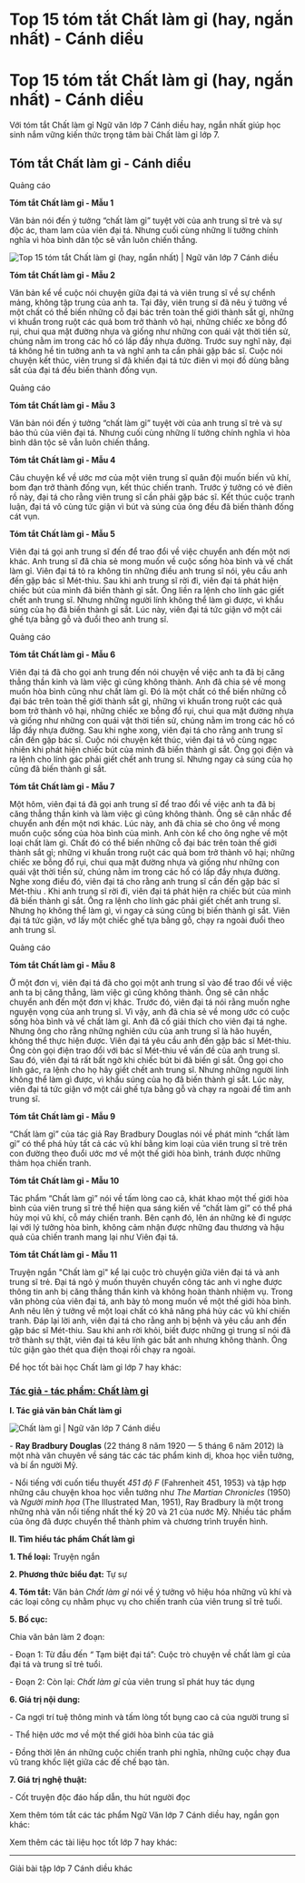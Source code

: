 # Top 15 tóm tắt Chất làm gỉ (hay, ngắn nhất) - Cánh diều

# Top 15 tóm tắt Chất làm gỉ (hay, ngắn nhất) - Cánh diều

Với tóm tắt Chất làm gỉ Ngữ văn lớp 7 Cánh diều hay, ngắn nhất giúp học sinh nắm vững kiến thức trọng tâm bài Chất làm gỉ lớp 7.

## Tóm tắt Chất làm gỉ - Cánh diều

Quảng cáo

**Tóm tắt Chất làm gỉ - Mẫu 1**

Văn bản nói đến ý tưởng “chất làm gỉ” tuyệt vời của anh trung sĩ trẻ và sự độc ác, tham lam của viên đại tá. Nhưng cuối cùng những lí tưởng chính nghĩa vì hòa bình dân tộc sẽ vẫn luôn chiến thắng. 

![Top 15 tóm tắt Chất làm gỉ \(hay, ngắn nhất\) | Ngữ văn lớp 7 Cánh diều](https://vietjack.com/soan-van-lop-7-cd/images/tom-tat-chat-lam-gi.PNG)

**Tóm tắt Chất làm gỉ - Mẫu 2**

Văn bản kể về cuộc nói chuyện giữa đại tá và viên trung sĩ về sự chểnh mảng, không tập trung của anh ta. Tại đây, viên trung sĩ đã nêu ý tưởng về một chất có thể biến những cỗ đại bác trên toàn thế giới thành sắt gỉ, những vi khuẩn trong ruột các quả bom trở thành vô hại, những chiếc xe bỗng đổ rụi, chui qua mặt đường nhựa và giống như những con quái vật thời tiền sử, chúng nằm im trong các hố có lấp đầy nhựa đường. Trước suy nghĩ này, đại tá không hề tin tưởng anh ta và nghĩ anh ta cần phải gặp bác sĩ. Cuộc nói chuyện kết thúc, viên trung sĩ đã khiến đại tá tức điên vì mọi đồ dùng bằng sắt của đại tá đều biến thành đống vụn. 

Quảng cáo

**Tóm tắt Chất làm gỉ - Mẫu 3**

Văn bản nói đến ý tưởng “chất làm gỉ” tuyệt vời của anh trung sĩ trẻ và sự bảo thủ của viên đại tá. Nhưng cuối cùng những lí tưởng chính nghĩa vì hòa bình dân tộc sẽ vẫn luôn chiến thắng. 

**Tóm tắt Chất làm gỉ - Mẫu 4**

Câu chuyện kể về ước mơ của một viên trung sĩ quân đội muốn biến vũ khí, bom đạn trở thành đống vụn, kết thúc chiến tranh. Trước ý tưởng có vẻ điên rồ này, đại tá cho rằng viên trung sĩ cần phải gặp bác sĩ. Kết thúc cuộc tranh luận, đại tá vô cùng tức giận vì bút và súng của ông đều đã biến thành đống cát vụn. 

**Tóm tắt Chất làm gỉ - Mẫu 5**

Viên đại tá gọi anh trung sĩ đến để trao đổi về việc chuyển anh đến một nơi khác. Anh trung sĩ đã chia sẻ mong muốn về cuộc sống hòa bình và vế chất làm gỉ. Viên đại tá tỏ ra không tin những điều anh trung sĩ nói, yêu cầu anh đến gặp bác sĩ Mét-thiu. Sau khi anh trung sĩ rời đi, viên đại tá phát hiện chiếc bút của mình đã biến thành gỉ sắt. Ông liền ra lệnh cho lính gác giết chết anh trung sĩ. Nhưng những người lính không thể làm gì được, vì khẩu súng của họ đã biến thành gỉ sắt. Lúc này, viên đại tá tức giận vớ một cái ghế tựa bằng gỗ và đuổi theo anh trung sĩ.

Quảng cáo

**Tóm tắt Chất làm gỉ - Mẫu 6**

Viên đại tá đã cho gọi anh trung đến nói chuyện về việc anh ta đã bị căng thẳng thần kinh và làm việc gì cũng không thành. Anh đã chia sẻ về mong muốn hòa bình cũng như chất làm gỉ. Đó là một chất có thể biến những cỗ đại bác trên toàn thế giới thành sắt gỉ, những vi khuẩn trong ruột các quả bom trở thành vô hại, những chiếc xe bỗng đổ rụi, chui qua mặt đường nhựa và giống như những con quái vật thời tiền sử, chúng nằm im trong các hố có lấp đầy nhựa đường. Sau khi nghe xong, viên đại tá cho rằng anh trung sĩ cần đến gặp bác sĩ. Cuộc nói chuyện kết thúc, viên đại tá vô cùng ngạc nhiên khi phát hiện chiếc bút của mình đã biến thành gỉ sắt. Ông gọi điện và ra lệnh cho lính gác phải giết chết anh trung sĩ. Nhưng ngay cả súng của họ cũng đã biến thành gỉ sắt.

**Tóm tắt Chất làm gỉ - Mẫu 7**

Một hôm, viên đại tá đã gọi anh trung sĩ để trao đổi về việc anh ta đã bị căng thẳng thần kinh và làm việc gì cũng không thành. Ông sẽ cân nhắc để chuyển anh đến một nơi khác. Lúc này, anh đã chia sẻ cho ông về mong muốn cuộc sống của hòa bình của mình. Anh còn kể cho ông nghe về một loại chất làm gì. Chất đó có thể biến những cỗ đại bác trên toàn thế giới thành sắt gỉ; những vi khuẩn trong ruột các quả bom trở thành vô hại; những chiếc xe bỗng đổ rụi, chui qua mặt đường nhựa và giống như những con quái vật thời tiền sử, chúng nằm im trong các hố có lấp đầy nhựa đường. Nghe xong điều đó, viên đại tá cho rằng anh trung sĩ cần đến gặp bác sĩ Mét-thiu . Khi anh trung sĩ rời đi, viên đại tá phát hiện ra chiếc bút của mình đã biến thành gỉ sắt. Ông ra lệnh cho lính gác phải giết chết anh trung sĩ. Nhưng họ không thể làm gì, vì ngay cả súng cũng bị biến thành gỉ sắt. Viên đại tá tức giận, vớ lấy một chiếc ghế tựa bằng gỗ, chạy ra ngoài đuổi theo anh trung sĩ.

Quảng cáo

**Tóm tắt Chất làm gỉ - Mẫu 8**

Ở một đơn vị, viên đại tá đã cho gọi một anh trung sĩ vào để trao đổi về việc anh ta bị căng thẳng, làm việc gì cũng không thành. Ông sẽ cân nhắc chuyển anh đến một đơn vị khác. Trước đó, viên đại tá nói rằng muốn nghe nguyện vọng của anh trung sĩ. Vì vậy, anh đã chia sẻ về mong ước có cuộc sống hòa bình và về chất làm gỉ. Anh đã cố giải thích cho viên đại tá nghe. Nhưng ông cho rằng những nghiên cứu của anh trung sĩ là hão huyền, không thể thực hiện được. Viên đại tá yêu cầu anh đến gặp bác sĩ Mét-thiu. Ông còn gọi điện trao đổi với bác sĩ Mét-thiu về vấn đề của anh trung sĩ. Sau đó, viên đại tá rất bất ngờ khi chiếc bút bi đã biến gỉ sắt. Ông gọi cho lính gác, ra lệnh cho họ hãy giết chết anh trung sĩ. Nhưng những người lính không thể làm gì được, vì khẩu súng của họ đã biến thành gỉ sắt. Lúc này, viên đại tá tức giận vớ một cái ghế tựa bằng gỗ và chạy ra ngoài để tìm anh trung sĩ.

**Tóm tắt Chất làm gỉ - Mẫu 9**

“Chất làm gỉ” của tác giả Ray Bradbury Douglas nói về phát minh “chất làm gỉ” có thể phá hủy tất cả các vũ khí bằng kim loại của viên trung sĩ trẻ trên con đường theo đuổi ước mơ về một thế giới hòa bình, tránh được những thảm họa chiến tranh. 

**Tóm tắt Chất làm gỉ - Mẫu 10**

Tác phẩm “Chất làm gì” nói về tấm lòng cao cả, khát khao một thế giới hòa bình của viên trung sĩ trẻ thể hiện qua sáng kiến về “chất làm gỉ” có thể phá hủy mọi vũ khí, cỗ máy chiến tranh. Bên cạnh đó, lên án những kẻ đi ngược lại với lý tưởng hòa bình, không cảm nhận được những đau thương và hậu quả của chiến tranh mang lại như Viên đại tá.

**Tóm tắt Chất làm gỉ - Mẫu 11**

Truyện ngắn "Chất làm gỉ" kể lại cuộc trò chuyện giữa viên đại tá và anh trung sĩ trẻ. Đại tá ngỏ ý muốn thuyên chuyển công tác anh vì nghe được thông tin anh bị căng thẳng thần kinh và không hoàn thành nhiệm vụ. Trong văn phòng của viên đại tá, anh bày tỏ mong muốn về một thế giới hòa bình. Anh nêu lên ý tưởng về một loại chất có khả năng phá hủy các vũ khí chiến tranh. Đáp lại lời anh, viên đại tá cho rằng anh bị bệnh và yêu cầu anh đến gặp bác sĩ Mét-thiu. Sau khi anh rời khỏi, biết được những gì trung sĩ nói đã trở thành sự thật, viên đại tá kêu lính gác bắt anh nhưng không thành. Ông tức giận gào thét qua điện thoại rồi chạy ra ngoài.

Để học tốt bài học Chất làm gỉ lớp 7 hay khác:

### [**Tác giả - tác phẩm: Chất làm gỉ**](https://vietjack.com/soan-van-lop-7-cd/tac-gia-tac-pham-chat-lam-gi.jsp)

**I. Tác giả văn bản Chất làm gỉ**

![Chất làm gỉ | Ngữ văn lớp 7 Cánh diều](https://vietjack.com/soan-van-lop-7-cd/images/tac-gia-tac-pham-chat-lam-gi.PNG)

\- **Ray Bradbury Douglas** (22 tháng 8 năm 1920 — 5 tháng 6 năm 2012) là một nhà văn chuyên về sáng tác các tác phẩm kinh dị, khoa học viễn tưởng, và bí ẩn người Mỹ. 

\- Nổi tiếng với cuốn tiểu thuyết _451 độ F_ (Fahrenheit 451, 1953) và tập hợp những câu chuyện khoa học viễn tưởng như _The Martian Chronicles_ (1950) và _Người minh họa_ (The Illustrated Man, 1951), Ray Bradbury là một trong những nhà văn nổi tiếng nhất thế kỷ 20 và 21 của nước Mỹ. Nhiều tác phẩm của ông đã được chuyển thể thành phim và chương trình truyền hình. 

**II. Tìm hiểu tác phẩm Chất làm gỉ**

**1\. Thể loại:** Truyện ngắn 

**2\. Phương thức biểu đạt:** Tự sự

**4\. Tóm tắt:** Văn bản _Chất làm gỉ_ nói về ý tưởng vô hiệu hóa những vũ khí và các loại công cụ nhằm phục vụ cho chiến tranh của viên trung sĩ trẻ tuổi. 

**5\. Bố cục:**

Chia văn bản làm 2 đoạn:

\- Đoạn 1: Từ đầu đến _“_ Tạm biệt đại tá”: Cuộc trò chuyện về chất làm gỉ của đại tá và trung sĩ trẻ tuổi.

\- Đoạn 2: Còn lại: _Chất làm gỉ_ của viên trung sĩ phát huy tác dụng

**6\. Giá trị nội dung:**

\- Ca ngợi trí tuệ thông minh và tấm lòng tốt bụng cao cả của người trung sĩ 

\- Thể hiện ước mơ về một thế giới hòa bình của tác giả 

\- Đồng thời lên án những cuộc chiến tranh phi nghĩa, những cuộc chạy đua vũ trang khốc liệt giữa các đế chế bạo tàn.

**7\. Giá trị nghệ thuật:**

\- Cốt truyện độc đáo hấp dẫn, thu hút người đọc

Xem thêm tóm tắt các tác phẩm Ngữ Văn lớp 7 Cánh diều hay, ngắn gọn khác:

Xem thêm các tài liệu học tốt lớp 7 hay khác:

* * *

Giải bài tập lớp 7 Cánh diều khác
